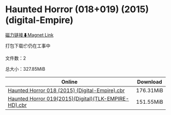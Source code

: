 # Haunted Horror (018+019) (2015) (digital-Empire)

[磁力链接⬇Magnet Link](magnet:?xt=urn:btih:a92853bac1a06dbfa157796b2cd03fe02e7f16fa&dn=Haunted%20Horror%20%28018%2B019%29%20%282015%29%20%28digital-Empire%29)

打包下载📦仍在工事中

文件数：2

总大小：327.85MiB

Online | Download
--- | ---
[Haunted Horror 018 (2015) (Digital-Empire).cbr](https://github.com/alicewish/markdown/blob/master/comic/Haunted-Horror-018-2015-Digital-Empire-cbr.md) | 176.31MiB
[Haunted Horror 019(2015)(Digital)(TLK-EMPIRE-HD).cbr](https://github.com/alicewish/markdown/blob/master/comic/Haunted-Horror-019-2015-Digital-TLK-EMPIRE-HD-cbr.md) | 151.55MiB